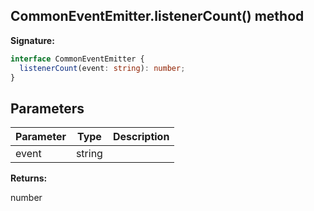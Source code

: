 ## CommonEventEmitter.listenerCount() method

**Signature:**

```typescript
interface CommonEventEmitter {
  listenerCount(event: string): number;
}
```

## Parameters

| Parameter | Type   | Description |
| --------- | ------ | ----------- |
| event     | string |             |

**Returns:**

number
